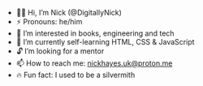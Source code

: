 - 🐻‍❄️ Hi, I’m Nick (@DigitallyNick)
- ⚡️ Pronouns: he/him
- 👀 I’m interested in books, engineering and tech
- 🌱 I’m currently self-learning HTML, CSS & JavaScript
- 🔓 I’m looking for a mentor
- 📫 How to reach me: nickhayes.uk@proton.me
- 🔥 Fun fact: I used to be a silvermith

<!---
digitallynick/digitallynick is a ✨ special ✨ repository because its `README.md` (this file) appears on your GitHub profile.
You can click the Preview link to take a look at your changes.
--->
